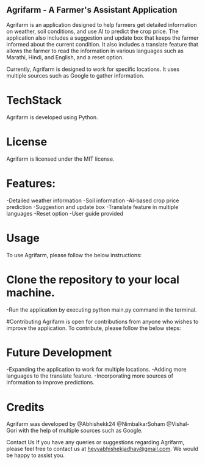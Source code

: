 ## Agrifarm - A Farmer's Assistant Application ##
Agrifarm is an application designed to help farmers get detailed information on weather, soil conditions, and use AI to predict the crop price. The application also includes a suggestion and update box that keeps the farmer informed about the current condition. It also includes a translate feature that allows the farmer to read the information in various languages such as Marathi, Hindi, and English, and a reset option.

Currently, Agrifarm is designed to work for specific locations. It uses multiple sources such as Google to gather information.

# TechStack
Agrifarm is developed using Python.

# License
Agrifarm is licensed under the MIT license.

# Features:
-Detailed weather information
-Soil information
-AI-based crop price prediction
-Suggestion and update box
-Translate feature in multiple languages
-Reset option
-User guide provided

# Usage
To use Agrifarm, please follow the below instructions:

# Clone the repository to your local machine.
-Run the application by executing python main.py command in the terminal.

#Contributing
Agrifarm is open for contributions from anyone who wishes to improve the application. To contribute, please follow the below steps:

# Future Development
-Expanding the application to work for multiple locations.
-Adding more languages to the translate feature.
-Incorporating more sources of information to improve predictions.
# Credits
Agrifarm was developed by @Abhishekk24 @NimbalkarSoham @Vishal-Gori with the help of multiple sources such as Google.

Contact Us
If you have any queries or suggestions regarding Agrifarm, please feel free to contact us at heyyabhishekjadhav@gmail.com. We would be happy to assist you.
